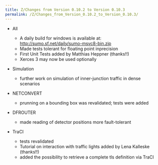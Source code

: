 ```yaml
---
title: Z/Changes from Version 0.10.2 to Version 0.10.3
permalink: /Z/Changes_from_Version_0.10.2_to_Version_0.10.3/
---
```


- All
  - A daily build for windows is available at:
    <http://sumo.sf.net/daily/sumo-msvc8-bin.zip>
  - Made tests tolerant for floating point inprecision
  - First Unit Tests added by Matthias Heppner (thanks\!\!)
  - Xerces 3 may now be used optionally

- Simulation
  - further work on simulation of inner-junction traffic in dense
    scenarios

- NETCONVERT
  - prunning on a bounding box was revalidated; tests were added

- DFROUTER
  - made reading of detector positions more fault-tolerant

- TraCI
  - tests revalidated
  - Tutorial on interaction with traffic lights added by Lena
    Kalleske (thanks\!\!)
  - added the possibility to retrieve a complete tls definition via
    TraCI